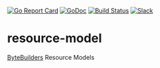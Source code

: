 [![Go Report Card](https://goreportcard.com/badge/github.com/spectro30/bookcrd)](https://goreportcard.com/report/github.com/spectro30/bookcrd)
[![GoDoc](https://godoc.org/github.com/spectro30/bookcrd?status.svg "GoDoc")](https://godoc.org/github.com/spectro30/bookcrd)
[![Build Status](https://github.com/bytebuilders/resource-model/workflows/CI/badge.svg)](https://github.com/bytebuilders/resource-model/actions?workflow=CI)
[![Slack](https://slack.appscode.com/badge.svg)](https://slack.appscode.com)


# resource-model

[ByteBuilders](https://byte.builders) Resource Models
